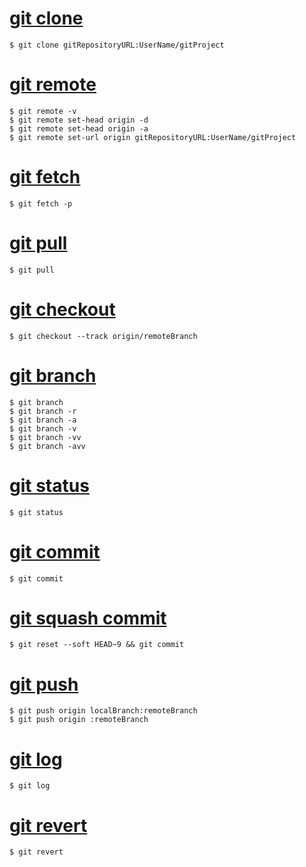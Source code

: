 # [git clone](01_git_clone.md)
```{bash}
$ git clone gitRepositoryURL:UserName/gitProject
```

# [git remote](02_git_remote.md)
```{bash}
$ git remote -v
$ git remote set-head origin -d
$ git remote set-head origin -a
$ git remote set-url origin gitRepositoryURL:UserName/gitProject
```

# [git fetch](03_git_fetch.md)
```{bash}
$ git fetch -p
```

# [git pull](04_git_pull.md)
```{bash}
$ git pull
```

# [git checkout](05_git_checkout.md)
```{bash}
$ git checkout --track origin/remoteBranch
```

# [git branch](06_git_branch.md)
```{bash}
$ git branch
$ git branch -r
$ git branch -a
$ git branch -v
$ git branch -vv
$ git branch -avv
```

# [git status](07_git_status.md)
```{bash}
$ git status
```

# [git commit](08_git_commit.md)
```{bash}
$ git commit
```

# [git squash commit](09_git_squash_commit.md)
```{bash}
$ git reset --soft HEAD~9 && git commit
```

# [git push](10_git_push.md)
```{bash}
$ git push origin localBranch:remoteBranch
$ git push origin :remoteBranch
```

# [git log](11_git_log.md)
```{bash}
$ git log
```

# [git revert](12_git_revert.md)
```{bash}
$ git revert
```
